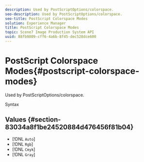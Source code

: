 ```yaml
---
description: Used by PostScriptOptions/colorspace.
seo-description: Used by PostScriptOptions/colorspace.
seo-title: PostScript Colorspace Modes
solution: Experience Manager
title: PostScript Colorspace Modes
topic: Scene7 Image Production System API
uuid: 88fb9809-cff6-4a6b-8f45-dec528dce600
---
```


# PostScript Colorspace Modes{#postscript-colorspace-modes}

Used by PostScriptOptions/colorspace.

 Syntax 

## Values {#section-83034a8f1be24520884d476456f81b04}

* [!DNL `Auto`] 
* [!DNL `Rgb`] 
* [!DNL `Cmyk`] 
* [!DNL `Gray`]

